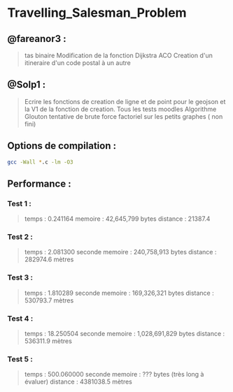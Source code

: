# Travelling_Salesman_Problem
 

## @fareanor3 : 
> tas binaire 
> Modification de la fonction Dijkstra
> ACO
> Creation d'un itineraire d'un code postal à un autre

## @Solp1 :
> Ecrire les fonctions de creation de ligne et de point pour le geojson et la V1 de la fonction de creation.
> Tous les tests moodles
> Algorithme Glouton
> tentative de brute force factoriel sur les petits graphes ( non fini)

## Options de compilation :
```bash
gcc -Wall *.c -lm -O3
```

## Performance :

### Test 1 :
> temps : 0.241164
> memoire : 42,645,799 bytes
> distance : 21387.4

### Test 2 :
> temps : 2.081300 seconde
> memoire : 240,758,913 bytes
> distance : 282974.6 mètres

### Test 3 :
> temps : 1.810289 seconde
> memoire : 169,326,321 bytes
> distance : 530793.7 mètres

### Test 4 :
> temps : 18.250504 seconde
> memoire : 1,028,691,829 bytes
> distance : 536311.9 mètres

### Test 5 :
> temps : 500.060000 seconde
> memoire : ??? bytes (très long à évaluer)
> distance : 4381038.5 mètres